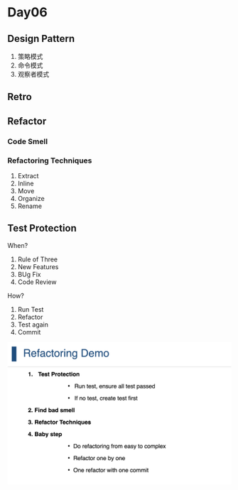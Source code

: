 # Day06

## Design Pattern

1. 策略模式
2. 命令模式
3. 观察者模式

## Retro

## Refactor

###  Code Smell

### Refactoring Techniques

1. Extract
2. Inline
3. Move
4. Organize
5. Rename

## Test Protection

When?

1. Rule of Three
2. New Features
3. BUg Fix
4. Code Review

How?

1. Run Test
2. Refactor
3. Test again
4. Commit

![photo01](assests/MicrosoftTeams-image.png)